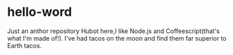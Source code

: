 # hello-word
Just an anthor repository
Hubot here,I like Node.js and Coffeescript(that's what I'm made of!).
I've had tacos on the moon and find them far superior to Earth tacos.

